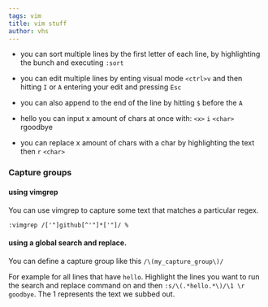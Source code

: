 ```yaml
---
tags: vim 
title: vim stuff
author: vhs
---
```


- you can sort multiple lines by the first letter of each line, by highlighting the bunch and executing `:sort`

- you can edit multiple lines by enting visual mode `<ctrl>v` and then hitting `I` or `A` entering your edit and pressing `Esc`

- you can also append to the end of the line by hitting `$` before the `A`

- hello you can input x amount of chars at once with: `<x>` `i` `<char>`  rgoodbye 

- you can replace x amount of chars with a char by highlighting the text then `r` `<char>`


### Capture groups

#### using vimgrep

You can use vimgrep to capture some text that matches a particular regex.

`:vimgrep /['"]github[^'"]*['"]/ %`

#### using a global search and replace.

You can define a capture group like this `/\(my_capture_group\)/`

For example for all lines that have `hello`. Highlight the lines you want to run the search and replace command on and then
`:s/\(.*hello.*\)/\1 \r goodbye`. The 1 represents the text we subbed out.

